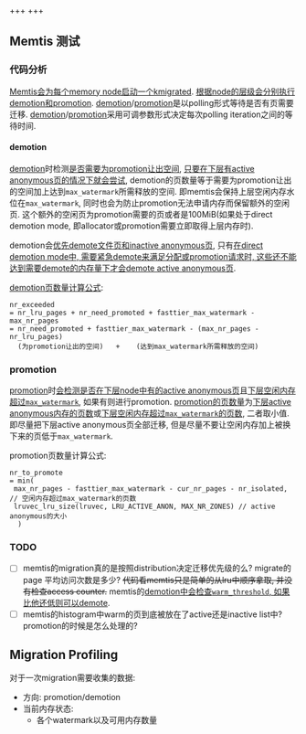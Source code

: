 +++
+++
## Memtis 测试

### 代码分析

[Memtis会为每个memory node启动一个kmigrated](https://github.com/cosmoss-jigu/memtis/blob/cb79fa4d73dcf33fed1aa6a7d9e1fa47a8fd088a/linux/mm/htmm_migrater.c#L1125). [根据node的层级会分别执行demotion和promotion](https://github.com/cosmoss-jigu/memtis/blob/cb79fa4d73dcf33fed1aa6a7d9e1fa47a8fd088a/linux/mm/htmm_migrater.c#L1080). [demotion](https://github.com/cosmoss-jigu/memtis/blob/cb79fa4d73dcf33fed1aa6a7d9e1fa47a8fd088a/linux/mm/htmm_migrater.c#L996)/[promotion](https://github.com/cosmoss-jigu/memtis/blob/cb79fa4d73dcf33fed1aa6a7d9e1fa47a8fd088a/linux/mm/htmm_migrater.c#L1062)是以polling形式等待是否有页需要迁移. [demotion](https://github.com/cosmoss-jigu/memtis/blob/cb79fa4d73dcf33fed1aa6a7d9e1fa47a8fd088a/linux/mm/htmm_migrater.c#L998)/[promotion](https://github.com/cosmoss-jigu/memtis/blob/cb79fa4d73dcf33fed1aa6a7d9e1fa47a8fd088a/linux/mm/htmm_migrater.c#L1062)采用可调参数形式决定每次polling iteration之间的等待时间.

#### demotion

[demotion](https://github.com/cosmoss-jigu/memtis/blob/cb79fa4d73dcf33fed1aa6a7d9e1fa47a8fd088a/linux/mm/htmm_migrater.c#L989)时检测[是否需要为promotion让出空间](https://github.com/cosmoss-jigu/memtis/blob/cb79fa4d73dcf33fed1aa6a7d9e1fa47a8fd088a/linux/mm/htmm_migrater.c#L165), [只要在下层有active anonymous页的情况下就会尝试](https://github.com/cosmoss-jigu/memtis/blob/cb79fa4d73dcf33fed1aa6a7d9e1fa47a8fd088a/linux/mm/htmm_migrater.c#L121C19-L121C34), demotion的页数量等于需要为promotion让出的空间加上达到`max_watermark`所需释放的空间. 即memtis会保持上层空闲内存水位在`max_watermark`, 同时也会为防止promotion无法申请内存而保留额外的空闲页. 这个额外的空闲页为promotion需要的页或者是100MiB(如果处于direct demotion mode, 即allocator或promotion需要立即取得上层内存时).

demotion会[优先demote文件页和inactive anonymous页](https://github.com/cosmoss-jigu/memtis/blob/cb79fa4d73dcf33fed1aa6a7d9e1fa47a8fd088a/linux/mm/htmm_migrater.c#L594), 只有[在direct demotion mode中, 需要紧急demote来满足分配或promotion请求时, 这些还不能达到需要demote的内存量下才会demote active anonymous页](https://github.com/cosmoss-jigu/memtis/blob/cb79fa4d73dcf33fed1aa6a7d9e1fa47a8fd088a/linux/mm/htmm_migrater.c#L602).

[demotion页数量计算公式](https://github.com/cosmoss-jigu/memtis/blob/cb79fa4d73dcf33fed1aa6a7d9e1fa47a8fd088a/linux/mm/htmm_migrater.c#L174C20-L174C91):

````
nr_exceeded
= nr_lru_pages + nr_need_promoted + fasttier_max_watermark - max_nr_pages
= nr_need_promoted + fasttier_max_watermark - (max_nr_pages - nr_lru_pages)
  (为promotion让出的空间)   +    (达到max_watermark所需释放的空间)
````

### promotion

[promotion](https://github.com/cosmoss-jigu/memtis/blob/cb79fa4d73dcf33fed1aa6a7d9e1fa47a8fd088a/linux/mm/htmm_migrater.c#L1058)时[会检测是否在下层node中有的active anonymous页](https://github.com/cosmoss-jigu/memtis/blob/cb79fa4d73dcf33fed1aa6a7d9e1fa47a8fd088a/linux/mm/htmm_migrater.c#L121)且[下层空闲内存超过`max_watermark`](https://github.com/cosmoss-jigu/memtis/blob/cb79fa4d73dcf33fed1aa6a7d9e1fa47a8fd088a/linux/mm/htmm_migrater.c#L642), 如果有则进行promotion.  [promotion的页数量](https://github.com/cosmoss-jigu/memtis/blob/cb79fa4d73dcf33fed1aa6a7d9e1fa47a8fd088a/linux/mm/htmm_migrater.c#L650C2-L650C70)为[下层active anonymous内存的页数](https://github.com/cosmoss-jigu/memtis/blob/cb79fa4d73dcf33fed1aa6a7d9e1fa47a8fd088a/linux/mm/htmm_migrater.c#L645)或[下层空闲内存超过`max_watermark`的页数](https://github.com/cosmoss-jigu/memtis/blob/cb79fa4d73dcf33fed1aa6a7d9e1fa47a8fd088a/linux/mm/htmm_migrater.c#L227), 二者取小值. 即尽量把下层active anonymous页全部迁移, 但是尽量不要让空闲内存加上被换下来的页低于`max_watermark`.

promotion页数量计算公式:

```
nr_to_promote
= min(
 max_nr_pages - fasttier_max_watermark - cur_nr_pages - nr_isolated, // 空闲内存超过max_watermark的页数
 lruvec_lru_size(lruvec, LRU_ACTIVE_ANON, MAX_NR_ZONES) // active anonymous的大小
  )
```

### TODO

- [ ] memtis的migration真的是按照distribution决定迁移优先级的么? migrate的page 平均访问次数是多少? ~~代码看memtis只是简单的从lru中顺序拿取, 并没有检查access counter.~~ memtis的[demotion中会检查`warm_threshold`, 如果比他还低则可以demote](https://github.com/cosmoss-jigu/memtis/blob/cb79fa4d73dcf33fed1aa6a7d9e1fa47a8fd088a/linux/mm/htmm_migrater.c#L399).
- [ ] memtis的histogram中warm的页到底被放在了active还是inactive list中? promotion的时候是怎么处理的?

## Migration Profiling

对于一次migration需要收集的数据:

- 方向: promotion/demotion
- 当前内存状态:
  - 各个watermark以及可用内存数量
